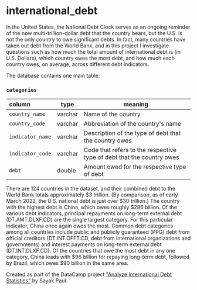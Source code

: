 # international_debt

In the United States, the National Debt Clock serves as an ongoing reminder of the now multi-trillion-dollar debt that the country bears, but the U.S. is not the only country to owe significant debts. In fact, many countries have taken out debt from the World Bank, and in this project I investigate questions such as how much the total amount of international debt is (in U.S. Dollars), which country owes the most debt, and how much each country owes, on average, across different debt indicators.

The database contains one main table:
<h3 id="international_debt"><code>categories</code></h3>
<table>
<thead>
<tr>
<th style="text-align:left;">column</th>
<th>type</th>
<th>meaning</th>
</tr>
</thead>
<tbody>
<tr>
<td style="text-align:left;"><code>country_name</code></td>
<td>varchar</td>
<td>Name of the country</td>
</tr>
<tr>
<td style="text-align:left;"><code>country_code</code></td>
<td>varchar</td>
<td>Abbreviation of the country's name</td>
</tr>
<td style="text-align:left;"><code>indicator_name</code></td>
<td>varchar</td>
<td>Description of the type of debt that the country owes</td>
</tr>
<tr>
<td style="text-align:left;"><code>indicator_code</code></td>
<td>varchar</td>
<td>Code that refers to the respective type of debt that the country owes</td>
</tr>
<tr>
<td style="text-align:left;"><code>debt</code></td>
<td>double</td>
<td>Amount owed for the respective type of debt</td>
</tr>
<tr>
</tbody>
</table>


There are 124 countries in the dataset, and their combined debt to the World Bank totals approximately $3 trillion. (By comparison, as of early March 2022, the U.S. national debt is just over $30 trillion.) The country with the highest debt is China, which owes roughly $286 billion. Of the various debt indicators, principal repayments on long-term external debt (DT.AMT.DLXF.CD) are the single largest category. For this particular indicator, China once again owes the most. Common debt categories among all countries include public and publicly guaranteed (PPG) debt from official creditors (DT.INT.OFFT.CD, debt from international organizations and governments) and interest payments on long-term external debt (DT.INT.DLXF.CD). Of the countries that owe the most debt in any one category, China leads with $96 billion for repaying long-term debt, followed by Brazil, which owes $90 billion in the same area.

Created as part of the DataCamp project <a href="https://app.datacamp.com/learn/projects/754">"Analyze International Debt Statistics"</a> by Sayak Paul.
